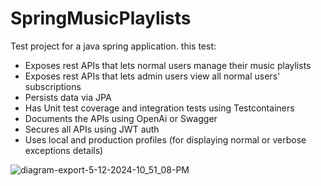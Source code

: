 # SpringMusicPlaylists
Test project for a java spring application.
this test:
- Exposes rest APIs that lets normal users manage their music playlists
- Exposes rest APIs that lets admin users view all normal users' subscriptions
- Persists data via JPA  
- Has Unit test coverage and integration tests using Testcontainers
- Documents the APIs using OpenAi or Swagger
- Secures all APIs using JWT auth
- Uses local and production profiles (for displaying normal or verbose exceptions details)

![diagram-export-5-12-2024-10_51_08-PM](https://github.com/samsahih/SpringMusicPlaylists/assets/89401121/0e3d89cc-bec6-4692-80a8-a2961a0303a3)


